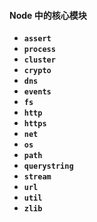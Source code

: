 #### Node 中的核心模块

- **`assert`**
- **`process`**
- **`cluster`**
- **`crypto`**
- **`dns`**
- **`events`**
- **`fs`**
- **`http`**
- **`https`**
- **`net`**
- **`os`**
- **`path`**
- **`querystring`**
- **`stream`**
- **`url`**
- **`util`**
- **`zlib`**

